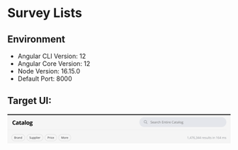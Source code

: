 # Survey Lists

## Environment 

- Angular CLI Version: 12
- Angular Core Version: 12
- Node Version: 16.15.0
- Default Port: 8000

## Target UI:

![](src/assets/ui-mockup.png)

